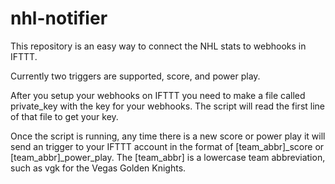 # nhl-notifier

This repository is an easy way to connect the NHL stats to webhooks in IFTTT.

Currently two triggers are supported, score, and power play.

After you setup your webhooks on IFTTT you need to make a file called private_key with the key for your webhooks.
The script will read the first line of that file to get your key.

Once the script is running, any time there is a new score or power play it will send an trigger to your IFTTT account
in the format of [team_abbr]_score or [team_abbr]_power_play. The [team_abbr] is a lowercase team abbreviation, such as
vgk for the Vegas Golden Knights.

